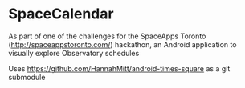 SpaceCalendar
=============

As part of one of the challenges for the SpaceApps Toronto (http://spaceappstoronto.com/) hackathon, an Android application to visually explore Observatory schedules

Uses https://github.com/HannahMitt/android-times-square as a git submodule
